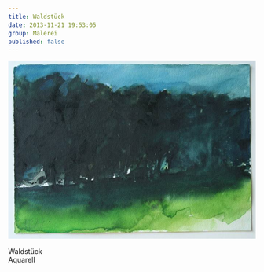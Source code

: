 ```yaml
---
title: Waldstück
date: 2013-11-21 19:53:05
group: Malerei
published: false
---
```

![Waldstück](/img/malerei/waldstueck.jpg)

Waldstück<br>
Aquarell
